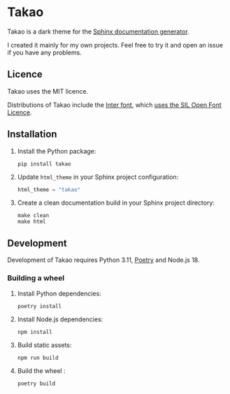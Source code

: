 # Takao

Takao is a dark theme for the
[Sphinx documentation generator](https://www.sphinx-doc.org/en/master/).

I created it mainly for my own projects. Feel free to try it and open an issue
if you have any problems.

## Licence

Takao uses the MIT licence.

Distributions of Takao include the [Inter font](https://github.com/rsms/inter), which [uses the SIL Open Font Licence](https://github.com/rsms/inter/blob/master/LICENSE.txt).

## Installation

1. Install the Python package:

   ```shell
   pip install takao
   ```

2. Update `html_theme` in your Sphinx project configuration:

   ```python
   html_theme = "takao"
   ```

3. Create a clean documentation build in your Sphinx project directory:

   ```shell
   make clean
   make html
   ```

## Development

Development of Takao requires Python 3.11, [Poetry](https://python-poetry.org) and Node.js 18.

### Building a wheel

1. Install Python dependencies:

   ```shell
   poetry install
   ```

2. Install Node.js dependencies:

   ```shell
   npm install
   ```

3. Build static assets:

   ```shell
   npm run build
   ```

4. Build the wheel :
   ```shell
   poetry build
   ```
